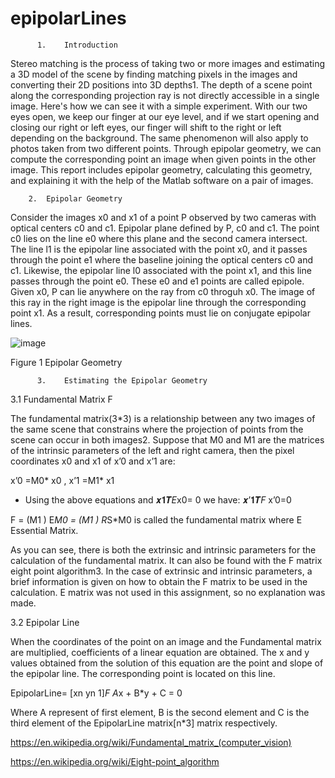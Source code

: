 # epipolarLines

          1.	Introduction

Stereo matching is the process of taking two or more images and estimating a 3D model of the scene by finding matching pixels in the images and converting their 2D positions into 3D depths1. The depth of a scene point along the corresponding projection ray is not directly accessible in a single image. Here's how we can see it with a simple experiment. With our two eyes open, we keep our finger at our eye level, and if we start opening and closing our right or left eyes, our finger will shift to the right or left depending on the background. The same phenomenon will also apply to photos taken from two different points. Through epipolar geometry, we can compute the corresponding point an image when given points in the other image. This report includes epipolar geometry, calculating this geometry, and explaining it with the help of the Matlab software on a pair of images.


        2.	Epipolar Geometry

Consider the images x0 and x1 of a point P observed by two cameras with optical centers c0 and c1. Epipolar plane defined by P, c0 and c1. The point c0 lies on the line e0 where this plane and the second camera intersect. The line l1 is the epipolar line associated with the point x0, and it passes through the point e1 where the baseline joining the optical centers c0 and c1. Likewise, the epipolar line l0 associated with the point x1, and this line passes through the point e0. These e0 and e1 points are called epipole. Given x0, P can lie anywhere on the ray from c0 throguh x0. The image of this ray in the right image is the epipolar line through the corresponding point x1. As a result, corresponding points must lie on conjugate epipolar lines.


![image](https://user-images.githubusercontent.com/39493696/162598097-5eacd78d-51ef-4f25-9c0f-3e5628685f6c.png)

 Figure 1 Epipolar Geometry










 
          3.	Estimating the Epipolar Geometry
          
          
   3.1	Fundamental Matrix F

The fundamental matrix(3*3) is a relationship between any two images of the same scene that constrains where the projection of points from the scene can occur in both images2. Suppose that M0 and M1 are the matrices of the intrinsic parameters of the left and right camera, then the pixel coordinates x0 and x1 of x’0 and x’1 are:

x’0 =M0* x0 , x’1 =M1* x1

- Using the above equations and 𝒙𝟏𝑻*E*x0= 0 we have:
𝒙’𝟏𝑻*F* x’0=0

F = (M1	)	E*M0	= (M1	) R*S*M0	is called the fundamental matrix where E Essential Matrix.

As you can see, there is both the extrinsic and intrinsic parameters for the calculation of the fundamental matrix. It can also be found with the F matrix eight point algorithm3. In the case of extrinsic and intrinsic parameters, a brief information is given on how to obtain the F matrix to be used in the calculation. E matrix was not used in this assignment, so no explanation was made.

   3.2	Epipolar Line

When the coordinates of the point on an image and the Fundamental matrix are multiplied, coefficients of a linear equation are obtained. The x and y values obtained from the solution of this equation are the point and slope of the epipolar line. The corresponding point is located on this line.

EpipolarLine= [xn yn 1]*F	A*x + B*y + C = 0

Where A represent of first element, B is the second element and C is the third element of the EpipolarLine matrix[n*3] matrix respectively.














 https://en.wikipedia.org/wiki/Fundamental_matrix_(computer_vision)
 
 https://en.wikipedia.org/wiki/Eight-point_algorithm
